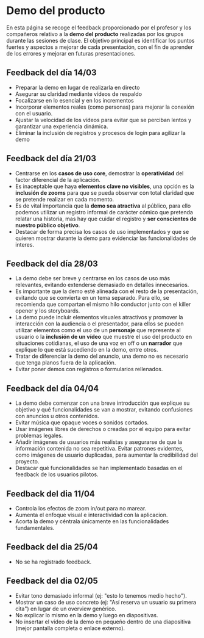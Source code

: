 # Demo del producto

En esta página se recoge el feedback proporcionado por el profesor y los compañeros relativo a la **demo del producto** realizadas por los grupos durante las sesiones de clase. El objetivo principal es identificar los puntos fuertes y aspectos a mejorar de cada presentación, con el fin de aprender de los errores y mejorar en futuras presentaciones. 

## Feedback del día 14/03
- Preparar la demo en lugar de realizarla en directo
- Asegurar su claridad mediante vídeos de respaldo
- Focalizarse en lo esencial y en los incrementos
- Incorporar elementos reales (como personas) para mejorar la conexión con el usuario.
- Ajustar la velocidad de los vídeos para evitar que se perciban lentos y garantizar una experiencia dinámica.
- Eliminar la inclusión de registros y procesos de login para agilizar la demo

## Feedback del día 21/03
- Centrarse en los **casos de uso core**, demostrar la **operatividad** del factor diferencial de la aplicación.
- Es inaceptable que haya **elementos clave no visibles**, una opción es la **inclusión de zooms** para que se pueda observar con total claridad que se pretende realizar en cada momento.
- Es de vital importancia que la **demo sea atractiva** al público, para ello podemos utilizar un registro informal de carácter cómico que pretenda relatar una historia, mas hay que cuidar el registro y **ser conscientes de nuestro público objetivo**.
- Destacar de forma precisa los casos de uso implementados y que se quieren mostrar durante la demo para evidenciar las funcionalidades de interes.

## Feedback del día 28/03
- La demo debe ser breve y centrarse en los casos de uso más relevantes, evitando extenderse demasiado en detalles innecesarios.
- Es importante que la demo esté alineada con el resto de la presentación, evitando que se convierta en un tema separado. Para ello, se recomienda que compartan el mismo hilo conductor junto con el killer opener y los storyboards.
- La demo puede incluir elementos visuales atractivos y promover la interacción con la audiencia o el presentador, para ellos se pueden utilizar elementos como el uso de un **personaje** que represente al usuario o la **inclusión de un vídeo** que muestre el uso del producto en situaciones cotidianas, el uso de una voz en off o un **narrador** que explique lo que está sucediendo en la demo, entre otros.
- Tratar de diferenciar la demo del anuncio, una demo no es necesario que tenga planos fuera de la aplicación.
- Evitar poner demos con registros o formularios rellenados.
## Feedback del día 04/04
- La demo debe comenzar con una breve introducción que explique su objetivo y qué funcionalidades se van a mostrar, evitando confusiones con anuncios u otros contenidos.
- Evitar música que opaque voces o sonidos cortados.
- Usar imágenes libres de derechos o creadas por el equipo para evitar problemas legales.
- Añadir imágenes de usuarios más realistas y asegurarse de que la información contenida no sea repetitiva. Evitar patrones evidentes, como imágenes de usuario duplicadas, para aumentar la credibilidad del proyecto.
- Destacar qué funcionalidades se han implementado basadas en el feedback de los usuarios pilotos.  

## Feedback del dia 11/04
- Controla los efectos de zoom in/out para no marear.
- Aumenta el enfoque visual e interactividad con la aplicacion.
- Acorta la demo y céntrala únicamente en las funcionalidades fundamentales.

## Feedback del dia 25/04
- No se ha registrado feedback.

## Feedback del dia 02/05
- Evitar tono demasiado informal (ej: "esto lo tenemos medio hecho").
- Mostrar un caso de uso concreto (ej: "Así reserva un usuario su primera cita") en lugar de un overview genérico.
- No explicar lo mismo en la demo y luego en diapositivas.
- No insertar el vídeo de la demo en pequeño dentro de una diapositiva (mejor pantalla completa o enlace externo).